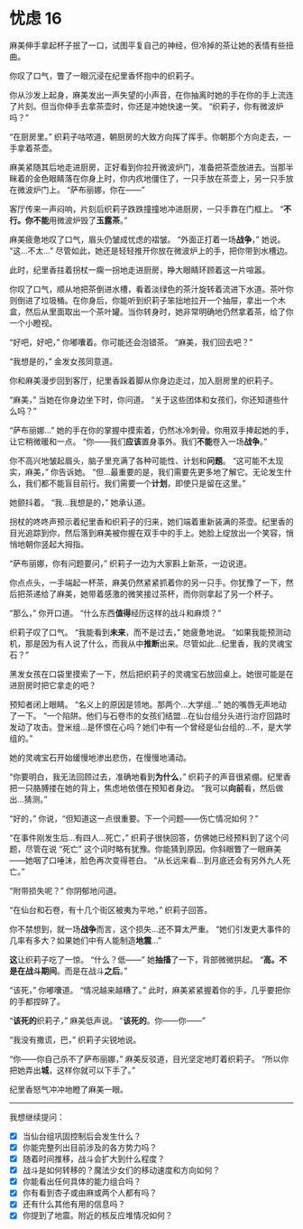 # 忧虑 16

麻美伸手拿起杯子抿了一口，试图平复自己的神经，但冷掉的茶让她的表情有些扭曲。

你叹了口气，瞥了一眼沉浸在纪里香怀抱中的织莉子。

你从沙发上起身，麻美发出一声失望的小声音，在你抽离时她的手在你的手上流连了片刻。但当你伸手去拿茶壶时，你还是冲她快速一笑。 “织莉子，你有微波炉吗？”

“在厨房里。” 织莉子咕哝道，朝厨房的大致方向挥了挥手。你朝那个方向走去，一手拿着茶壶。

麻美紧随其后地走进厨房，正好看到你拉开微波炉门，准备把茶壶放进去。当那半眯着的金色眼睛落在你身上时，你内疚地僵住了，一只手放在茶壶上，另一只手放在微波炉门上。 “萨布丽娜，你在——”

客厅传来一声闷响，片刻后织莉子跌跌撞撞地冲进厨房，一只手靠在门框上。 “**不行。**你**不能**用微波炉毁了**玉露茶**。”

麻美疲惫地叹了口气，眉头仍皱成忧虑的褶皱。 “外面正打着一场**战争**，” 她说。 “这...不太...” 尽管如此，她还是轻轻推开你放在微波炉上的手，把你带到水槽边。

此时，纪里香拄着拐杖一瘸一拐地走进厨房，睁大眼睛环顾着这一片喧嚣。

你叹了口气，顺从地把茶倒进水槽，看着淡绿色的茶汁旋转着流进下水道。茶叶你则倒进了垃圾桶。在你身后，你能听到织莉子笨拙地拉开一个抽屉，拿出一个木盒，然后从里面取出一个茶叶罐。当你转身时，她非常明确地仍然拿着茶，给了你一个小瞪视。

“好吧，好吧，” 你嘟囔着。你可能还会泡错茶。 “麻美，我们回去吧？”

“我想是的，” 金发女孩同意道。

你和麻美漫步回到客厅，纪里香跺着脚从你身边走过，加入厨房里的织莉子。

“麻美，” 当她在你身边坐下时，你问道。 “关于这些团体和女孩们，你还知道些什么吗？”

“萨布丽娜...” 她的手在你的掌握中摸索着，仍然冰冷刺骨。你用双手捧起她的手，让它稍微暖和一点。 “你——我们**应该**置身事外。我们**不能**卷入一场**战争**。”

你不高兴地皱起眉头，脑子里充满了各种可能性、计划和**问题**。 “这可能不太现实，麻美，” 你告诉她。 “但...最重要的是，我们需要先更多地了解它。无论发生什么，我们都不能盲目前行。我们需要一个**计划**，即使只是留在这里。”

她颤抖着。 “我...我想是的，” 她承认道。

拐杖的咚咚声预示着纪里香和织莉子的归来，她们端着重新装满的茶壶。纪里香的目光追踪到你，然后落到麻美被你握在双手中的手上。她脸上绽放出一个笑容，悄悄地朝你竖起大拇指。

“萨布丽娜，你有问题要问，” 织莉子一边为大家斟上新茶，一边说道。

你点点头，一手端起一杯茶，麻美仍然紧紧抓着你的另一只手。你犹豫了一下，然后把茶递给了麻美，她带着感激的微笑接过茶杯，而你则拿起了另一个杯子。

“那么，” 你开口道。 “什么东西**值得**经历这样的战斗和麻烦？”

织莉子叹了口气。 “我能看到**未来**，而不是过去，” 她疲惫地说。 “如果我能预测动机，那是因为有人说了什么，而我从中**推断**出来。尽管如此...纪里香，我的灵魂宝石？”

黑发女孩在口袋里摸索了一下，然后把织莉子的灵魂宝石放回桌上。她很可能是在进厨房时把它拿走的吧？

预知者闭上眼睛。 “名义上的原因是领地。那两个...大学组...” 她的嘴唇无声地动了一下。 “一个陷阱。他们与石卷市的女孩们结盟...在仙台组分头进行治疗回路时发动了攻击。登米组...是怀恨在心吗？她们中有一个曾经是仙台组的...不，是大学组的。”

她的灵魂宝石开始缓慢地渗出悲伤，在慢慢地涌动。

“你要明白，我无法回顾过去，准确地看到**为什么**，” 织莉子的声音很紧绷。纪里香把一只胳膊搂在她的背上，焦虑地依偎在预知者身边。 “我可以**向前**看，然后做出...猜测。”

“好的，” 你说，“但知道这一点很重要。下一个问题——伤亡情况如何？”

“在事件刚发生后...有四人...死亡，” 织莉子很快回答，仿佛她已经预料到了这个问题，尽管在说 “死亡” 这个词时略有犹豫。你能猜到原因。你斜眼瞥了一眼麻美——她咽了口唾沫，脸色再次变得苍白。 “从长远来看...到月底还会有另外九人死亡。”

“附带损失呢？” 你阴郁地问道。

“在仙台和石卷，有十几个街区被夷为平地，” 织莉子回答。

你不禁想到，就一场**战争**而言，这个损失...还不算太严重。 “她们引发更大事件的几率有多大？如果她们中有人能制造**地震**...”

**这**让织莉子吃了一惊。 “什么？低——” 她**抽搐**了一下，背部微微拱起。 “**高。**不是在战斗**期间**。而是在战斗**之后**。”

“该死，” 你嘟囔道。 “情况越来越糟了。” 此时，麻美紧紧握着你的手，几乎要把你的手都捏碎了。

“**该死的**织莉子，” 麻美低声说。 “**该死的**。你——你——”

“我没有撒谎，巴，” 织莉子尖锐地说。

“你——你自己杀不了萨布丽娜，” 麻美反驳道，目光坚定地盯着织莉子。 “所以你把她弄出**城**，这样你就可以下手了。”

纪里香怒气冲冲地瞪了麻美一眼。

------

我想继续提问：

- [x] 当仙台组巩固控制后会发生什么？
- [x] 你能完整列出目前涉及的各方势力吗？
- [x] 随着时间推移，战斗会扩大到什么程度？
- [x] 战斗是如何转移的？魔法少女们的移动速度和方向如何？
- [x] 你能看出任何具体的能力组合吗？
- [x] 你有看到杏子或由麻或两个人都有吗？
- [x] 还有什么其他有用的信息吗？
- [x] 你提到了地震。附近的核反应堆情况如何？
